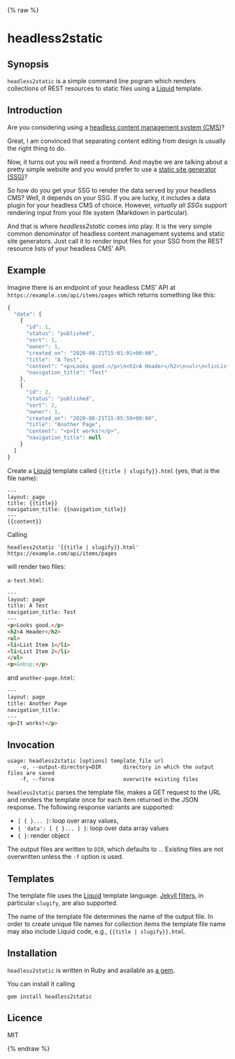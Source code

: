 {% raw %}

# headless2static

## Synopsis

`headless2static` is a simple command line pogram which renders collections of
REST resources to static files using a
[Liquid](https://shopify.github.io/liquid/) template.

## Introduction

Are you considering using a [headless content management system
(CMS)](https://en.wikipedia.org/wiki/Headless_content_management_system)?

Great, I am convinced that separating content editing from design is usually
the right thing to do.

Now, it turns out you will need a frontend. And maybe we are talking about a
pretty simple website and you would prefer to use a [static site generator
(SSG)](https://www.staticgen.com/)?

So how do you get your SSG to render the data served by your headless CMS?
Well, it depends on your SSG. If you are lucky, it includes a data plugin for
your headless CMS of choice. However, *virtually all SSGs* support rendering
input from your file system (Markdown in particular).

And that is where *headless2static* comes into play. It is the very simple
common denominator of headless content management systems and static site
generators. Just call it to render input files for your SSG from the REST
resource lists of your headless CMS' API.

## Example

Imagine there is an endpoint of your headless CMS' API at
`https://example.com/api/items/pages` which returns something like this:

```javascript
{
  "data": [
    {
      "id": 1,
      "status": "published",
      "sort": 1,
      "owner": 1,
      "created_on": "2020-08-21T15:01:01+00:00",
      "title": "A Test",
      "content": "<p>Looks good.</p>\n<h2>A Header</h2>\n<ul>\n<li>List Item 1</li>\n<li>List Item 2</li>\n</ul>\n<p>&nbsp;</p>",
      "navigation_title": "Test"
    },
    {
      "id": 2,
      "status": "published",
      "sort": 2,
      "owner": 1,
      "created_on": "2020-08-21T15:05:59+00:00",
      "title": "Another Page",
      "content": "<p>It works!</p>",
      "navigation_title": null
    }
  ]
}
```

Create a [Liquid](https://shopify.github.io/liquid/) template called `{{title |
slugify}}.html` (yes, that *is* the file name):

```liquid
---
layout: page
title: {{title}}
navigation_title: {{navigation_title}}
---
{{content}}
```

Calling

```shell
headless2static '{{title | slugify}}.html' https://example.com/api/items/pages
```

will render two files:

`a-test.html`:

```html
---
layout: page
title: A Test
navigation_title: Test
---
<p>Looks good.</p>
<h2>A Header</h2>
<ul>
<li>List Item 1</li>
<li>List Item 2</li>
</ul>
<p>&nbsp;</p>
```

and `another-page.html`:

```html
---
layout: page
title: Another Page
navigation_title: 
---
<p>It works!</p>
```

## Invocation

```
usage: headless2static [options] template_file url
    -o, --output-directory=DIR       directory in which the output files are saved
    -f, --force                      overwrite existing files
```

`headless2static` parses the template file, makes a GET request to the URL and
renders the template once for each item returned in the JSON response. The
following response variants are supported:

* `[ { }... ]`: loop over array values,
* `{ 'data': [ { }... ] }`: loop over data array values
* `{ }`: render object

The output files are written to `DIR`, which defaults to `.`. Existing files
are not overwritten unless the `-f` option is used.

## Templates

The template file uses the [Liquid](https://shopify.github.io/liquid/) template
language. [Jekyll filters](https://jekyllrb.com/docs/liquid/filters/), in
particular `slugify`, are also supported.

The name of the template file determines the name of the output file. In order
to create unique file names for collection items the template file name may
also include Liquid code, e.g., `{{title | slugify}}.html`.

## Installation

`headless2static` is written in Ruby and available as [a
gem](https://rubygems.org/gems/headless2static).

You can install it calling

```
gem install headless2static
```

## Licence

MIT

{% endraw %}
